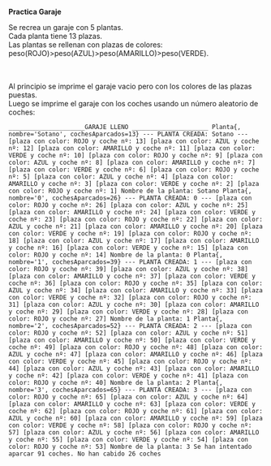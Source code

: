 **Practica Garaje**

Se recrea un garaje con 5 plantas. <br/>
Cada planta tiene 13 plazas. <br/>
Las plantas se rellenan con plazas de colores:<br/>
peso(ROJO)>peso(AZUL)>peso(AMARILLO)>peso(VERDE).

<br/>
<br/>
Al principio se imprime el garaje vacio pero con los colores de las plazas puestas. 
<br/>
Luego se imprime el garaje con los coches usando un número aleatorio de coches:

`_____________________GARAJE LLENO _____________________
Planta{, nombre='Sotano', cochesAparcados=13}
--- PLANTA CREADA: Sotano ---
[plaza con color: ROJO y coche nº: 13] [plaza con color: AZUL y coche nº: 12] [plaza con color: AMARILLO y coche nº: 11] [plaza con color: VERDE y coche nº: 10] [plaza con color: ROJO y coche nº: 9] [plaza con color: AZUL y coche nº: 8] [plaza con color: AMARILLO y coche nº: 7] [plaza con color: VERDE y coche nº: 6] [plaza con color: ROJO y coche nº: 5] [plaza con color: AZUL y coche nº: 4] [plaza con color: AMARILLO y coche nº: 3] [plaza con color: VERDE y coche nº: 2] [plaza con color: ROJO y coche nº: 1]
Nombre de la planta: Sotano
Planta{, nombre='0', cochesAparcados=26}
--- PLANTA CREADA: 0 ---
[plaza con color: ROJO y coche nº: 26] [plaza con color: AZUL y coche nº: 25] [plaza con color: AMARILLO y coche nº: 24] [plaza con color: VERDE y coche nº: 23] [plaza con color: ROJO y coche nº: 22] [plaza con color: AZUL y coche nº: 21] [plaza con color: AMARILLO y coche nº: 20] [plaza con color: VERDE y coche nº: 19] [plaza con color: ROJO y coche nº: 18] [plaza con color: AZUL y coche nº: 17] [plaza con color: AMARILLO y coche nº: 16] [plaza con color: VERDE y coche nº: 15] [plaza con color: ROJO y coche nº: 14]
Nombre de la planta: 0
Planta{, nombre='1', cochesAparcados=39}
--- PLANTA CREADA: 1 ---
[plaza con color: ROJO y coche nº: 39] [plaza con color: AZUL y coche nº: 38] [plaza con color: AMARILLO y coche nº: 37] [plaza con color: VERDE y coche nº: 36] [plaza con color: ROJO y coche nº: 35] [plaza con color: AZUL y coche nº: 34] [plaza con color: AMARILLO y coche nº: 33] [plaza con color: VERDE y coche nº: 32] [plaza con color: ROJO y coche nº: 31] [plaza con color: AZUL y coche nº: 30] [plaza con color: AMARILLO y coche nº: 29] [plaza con color: VERDE y coche nº: 28] [plaza con color: ROJO y coche nº: 27]
Nombre de la planta: 1
Planta{, nombre='2', cochesAparcados=52}
--- PLANTA CREADA: 2 ---
[plaza con color: ROJO y coche nº: 52] [plaza con color: AZUL y coche nº: 51] [plaza con color: AMARILLO y coche nº: 50] [plaza con color: VERDE y coche nº: 49] [plaza con color: ROJO y coche nº: 48] [plaza con color: AZUL y coche nº: 47] [plaza con color: AMARILLO y coche nº: 46] [plaza con color: VERDE y coche nº: 45] [plaza con color: ROJO y coche nº: 44] [plaza con color: AZUL y coche nº: 43] [plaza con color: AMARILLO y coche nº: 42] [plaza con color: VERDE y coche nº: 41] [plaza con color: ROJO y coche nº: 40]
Nombre de la planta: 2
Planta{, nombre='3', cochesAparcados=65}
--- PLANTA CREADA: 3 ---
[plaza con color: ROJO y coche nº: 65] [plaza con color: AZUL y coche nº: 64] [plaza con color: AMARILLO y coche nº: 63] [plaza con color: VERDE y coche nº: 62] [plaza con color: ROJO y coche nº: 61] [plaza con color: AZUL y coche nº: 60] [plaza con color: AMARILLO y coche nº: 59] [plaza con color: VERDE y coche nº: 58] [plaza con color: ROJO y coche nº: 57] [plaza con color: AZUL y coche nº: 56] [plaza con color: AMARILLO y coche nº: 55] [plaza con color: VERDE y coche nº: 54] [plaza con color: ROJO y coche nº: 53]
Nombre de la planta: 3
Se han intentado aparcar 91 coches.
No han cabido 26 coches`

